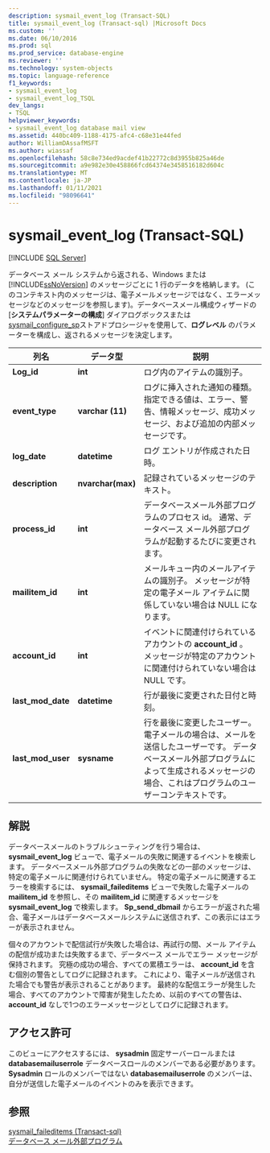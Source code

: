 ```yaml
---
description: sysmail_event_log (Transact-SQL)
title: sysmail_event_log (Transact-sql) |Microsoft Docs
ms.custom: ''
ms.date: 06/10/2016
ms.prod: sql
ms.prod_service: database-engine
ms.reviewer: ''
ms.technology: system-objects
ms.topic: language-reference
f1_keywords:
- sysmail_event_log
- sysmail_event_log_TSQL
dev_langs:
- TSQL
helpviewer_keywords:
- sysmail_event_log database mail view
ms.assetid: 440bc409-1188-4175-afc4-c68e31e44fed
author: WilliamDAssafMSFT
ms.author: wiassaf
ms.openlocfilehash: 58c8e734ed9acdef41b22772c8d3955b825a46de
ms.sourcegitcommit: a9e982e30e458866fcd64374e3458516182d604c
ms.translationtype: MT
ms.contentlocale: ja-JP
ms.lasthandoff: 01/11/2021
ms.locfileid: "98096641"
---
```

# <a name="sysmail_event_log-transact-sql"></a>sysmail_event_log (Transact-SQL)
[!INCLUDE [SQL Server](../../includes/applies-to-version/sqlserver.md)]

  データベース メール システムから返される、Windows または [!INCLUDE[ssNoVersion](../../includes/ssnoversion-md.md)] のメッセージごとに 1 行のデータを格納します。 (このコンテキスト内のメッセージは、電子メールメッセージではなく、エラーメッセージなどのメッセージを参照します)。データベースメール構成ウィザードの [**システムパラメーターの構成**] ダイアログボックスまたは [sysmail_configure_sp](../../relational-databases/system-stored-procedures/sysmail-configure-sp-transact-sql.md)ストアドプロシージャを使用して、**ログレベル** のパラメーターを構成し、返されるメッセージを決定します。  
  
|列名|データ型|説明|  
|-----------------|---------------|-----------------|  
|**Log_id**|**int**|ログ内のアイテムの識別子。|  
|**event_type**|**varchar (11)**|ログに挿入された通知の種類。 指定できる値は、エラー、警告、情報メッセージ、成功メッセージ、および追加の内部メッセージです。|  
|**log_date**|**datetime**|ログ エントリが作成された日時。|  
|**description**|**nvarchar(max)**|記録されているメッセージのテキスト。|  
|**process_id**|**int**|データベースメール外部プログラムのプロセス id。 通常、データベース メール外部プログラムが起動するたびに変更されます。|  
|**mailitem_id**|**int**|メールキュー内のメールアイテムの識別子。 メッセージが特定の電子メール アイテムに関係していない場合は NULL になります。|  
|**account_id**|**int**|イベントに関連付けられているアカウントの **account_id** 。 メッセージが特定のアカウントに関連付けられていない場合は NULL です。|  
|**last_mod_date**|**datetime**|行が最後に変更された日付と時刻。|  
|**last_mod_user**|**sysname**|行を最後に変更したユーザー。 電子メールの場合は、メールを送信したユーザーです。 データベースメール外部プログラムによって生成されるメッセージの場合、これはプログラムのユーザーコンテキストです。|  
  
## <a name="remarks"></a>解説  
 データベースメールのトラブルシューティングを行う場合は、 **sysmail_event_log** ビューで、電子メールの失敗に関連するイベントを検索します。 データベースメール外部プログラムの失敗などの一部のメッセージは、特定の電子メールに関連付けられていません。 特定の電子メールに関連するエラーを検索するには、 **sysmail_faileditems** ビューで失敗した電子メールの **mailitem_id** を参照し、その **mailitem_id** に関連するメッセージを **sysmail_event_log** で検索します。 **Sp_send_dbmail** からエラーが返された場合、電子メールはデータベースメールシステムに送信されず、この表示にはエラーが表示されません。  
  
 個々のアカウントで配信試行が失敗した場合は、再試行の間、メール アイテムの配信が成功または失敗するまで、データベース メールでエラー メッセージが保持されます。 究極の成功の場合、すべての累積エラーは、 **account_id** を含む個別の警告としてログに記録されます。 これにより、電子メールが送信された場合でも警告が表示されることがあります。 最終的な配信エラーが発生した場合、すべてのアカウントで障害が発生したため、以前のすべての警告は、 **account_id** なしで1つのエラーメッセージとしてログに記録されます。  
  
## <a name="permissions"></a>アクセス許可  
 このビューにアクセスするには、 **sysadmin** 固定サーバーロールまたは **databasemailuserrole** データベースロールのメンバーである必要があります。 **Sysadmin** ロールのメンバーではない **databasemailuserrole** のメンバーは、自分が送信した電子メールのイベントのみを表示できます。  
  
## <a name="see-also"></a>参照  
 [sysmail_faileditems &#40;Transact-sql&#41;](../../relational-databases/system-catalog-views/sysmail-faileditems-transact-sql.md)   
 [データベース メール外部プログラム](../../relational-databases/database-mail/database-mail-external-program.md)  
  
  
